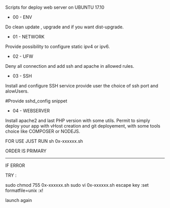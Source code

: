 
Scripts for deploy web server on UBUNTU 17.10

- 00 - ENV

Do clean update , upgrade and if you want dist-upgrade.

- 01 - NETWORK

Provide possibility to configure static ipv4 or ipv6.

- 02 - UFW

Deny all connection and add ssh and apache in allowed rules.

- 03 - SSH

Install and configure SSH service provide user the choice of ssh port and alowUsers.

#Provide sshd_config snippet

- 04 - WEBSERVER

Install apache2 and last PHP version with some utils.
Permit to simply deploy your app with vHost creation and git deployement,
with some tools choice like COMPOSER or NODEJS.

FOR USE JUST RUN sh 0x-xxxxxx.sh

ORDER IS PRIMARY

---------------------------------------------------------------

IF ERROR

TRY :

sudo chmod 755 0x-xxxxxx.sh
sudo vi 0x-xxxxxx.sh
	escape key
		:set formatfile=unix
		:x!

launch again 
